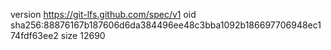 version https://git-lfs.github.com/spec/v1
oid sha256:88876167b187606d6da384496ee48c3bba1092b186697706948ec174fdf63ee2
size 12690
